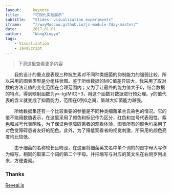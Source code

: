 ```yaml
---
layout:     keynote
title:      "可视化实验展示"
subtitle:   "Slides: visualization experiments"
iframe:     "//wxyMoscow.github.io/js-module-7day-master/"
date:       2017-01-01
author:     "WangXingyu"
tags:
    - Visualization
    - JavaScript
---
```



> 下滑这里查看更多内容

　　我的设计的重点是表现三种抗生素对不同种类细菌的抑制能力的强弱比较，所以采用的图表类型是分组柱状图。鉴于所给数据的MIC值差异较大，我采用了取对数的方法让值的变化范围在合理范围内；又为了让最终的能力值大于0，结合数据的特点，得到映射函数为y=-lg(MIC)+3，用这个函数对数据进行预处理。y的值代表的含义就变成了抑菌能力，范围在0到6之间，值越大抑菌能力越强。

　　所给数据集还有一个比较重要的参量是不同种类细菌革兰氏染色的情况。它的值不能用数值表示，在这里采用了颜色和标记作为区分，红色和加号代表阳性，紫色和减号代表阴性，为了保证色觉障碍患者的观看体验，图表所有的颜色均采用了对色觉障碍患者友好的配色。此外，为了降低观看者的视觉刺激，所采用的颜色亮度均比较低。

　　由于细菌的名称较长且晦涩，在这里将细菌英文名中单个词的的首字母大写作为缩写，相同的取第二个词的第二个字母。并把缩写与对应的英文名在右侧罗列出来，方便查阅。  

### Thanks

[Reveal.js](http://lab.hakim.se/reveal-js)
